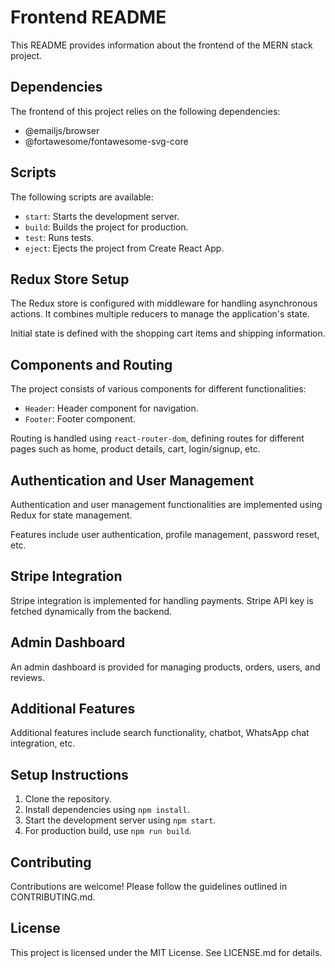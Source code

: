 <!DOCTYPE html>
<html lang="en">
<head>
    <meta charset="UTF-8">
    <meta name="viewport" content="width=device-width, initial-scale=1.0">
</head>
<body>
    <h1>Frontend README</h1>
    <p>This README provides information about the frontend of the MERN stack project.</p>
    <h2>Dependencies</h2>
    <p>The frontend of this project relies on the following dependencies:</p>
    <ul>
        <li>@emailjs/browser</li>
        <li>@fortawesome/fontawesome-svg-core</li>
        <!-- Add more dependencies here -->
    </ul>
    <h2>Scripts</h2>
    <p>The following scripts are available:</p>
    <ul>
        <li><code>start</code>: Starts the development server.</li>
        <li><code>build</code>: Builds the project for production.</li>
        <li><code>test</code>: Runs tests.</li>
        <li><code>eject</code>: Ejects the project from Create React App.</li>
    </ul>
    <h2>Redux Store Setup</h2>
    <p>The Redux store is configured with middleware for handling asynchronous actions. It combines multiple reducers to manage the application's state.</p>
    <p>Initial state is defined with the shopping cart items and shipping information.</p>
    <h2>Components and Routing</h2>
    <p>The project consists of various components for different functionalities:</p>
    <ul>
        <li><code>Header</code>: Header component for navigation.</li>
        <li><code>Footer</code>: Footer component.</li>
        <!-- Add more components here -->
    </ul>
    <p>Routing is handled using <code>react-router-dom</code>, defining routes for different pages such as home, product details, cart, login/signup, etc.</p>
    <h2>Authentication and User Management</h2>
    <p>Authentication and user management functionalities are implemented using Redux for state management.</p>
    <p>Features include user authentication, profile management, password reset, etc.</p>
    <h2>Stripe Integration</h2>
    <p>Stripe integration is implemented for handling payments. Stripe API key is fetched dynamically from the backend.</p>
    <h2>Admin Dashboard</h2>
    <p>An admin dashboard is provided for managing products, orders, users, and reviews.</p>
    <h2>Additional Features</h2>
    <p>Additional features include search functionality, chatbot, WhatsApp chat integration, etc.</p>
    <h2>Setup Instructions</h2>
    <ol>
        <li>Clone the repository.</li>
        <li>Install dependencies using <code>npm install</code>.</li>
        <li>Start the development server using <code>npm start</code>.</li>
        <li>For production build, use <code>npm run build</code>.</li>
    </ol>
    <h2>Contributing</h2>
    <p>Contributions are welcome! Please follow the guidelines outlined in CONTRIBUTING.md.</p>
    <h2>License</h2>
    <p>This project is licensed under the MIT License. See LICENSE.md for details.</p>
</body>
</html>
